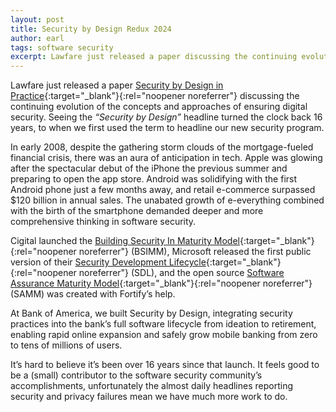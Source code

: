 ```yaml
---
layout: post
title: Security by Design Redux 2024
author: earl
tags: software security
excerpt: Lawfare just released a paper discussing the continuing evolution of the concepts and approaches of ensuring digital security. Seeing the “Security by Design” headline turned the clock back 16 years, to when we first used the term to headline our new security program.
---
```

Lawfare just released a paper [Security by Design in Practice](https://www.lawfaremedia.org/article/security-by-design--in-practice--assessing-concepts--definitions--and-approaches){:target="_blank"}{:rel="noopener noreferrer"} discussing the continuing evolution of the concepts and approaches of ensuring digital security. Seeing the _“Security by Design”_ headline turned the clock back 16 years, to when we first used the term to headline our new security program.

In early 2008, despite the gathering storm clouds of the mortgage-fueled financial crisis, there was an aura of anticipation in tech. Apple was glowing after the spectacular debut of the iPhone the previous summer and preparing to open the app store. Android was solidifying with the first Android phone just a few months away, and retail e-commerce surpassed $120 billion in annual sales. The unabated growth of e-everything combined with the birth of the smartphone demanded deeper and more comprehensive thinking in software security.

Cigital launched the [Building Security In Maturity Model](https://www.synopsys.com/software-integrity/software-security-services/bsimm-maturity-model.html){:target="_blank"}{:rel="noopener noreferrer"} (BSIMM), Microsoft released the first public version of their [Security Development Lifecycle](https://learn.microsoft.com/en-us/compliance/assurance/assurance-microsoft-security-development-lifecycle){:target="_blank"}{:rel="noopener noreferrer"} (SDL), and the open source [Software Assurance Maturity Model](https://owaspsamm.org){:target="_blank"}{:rel="noopener noreferrer"} (SAMM) was created with Fortify’s help.

At Bank of America, we built Security by Design, integrating security practices into the bank’s full software lifecycle from ideation to retirement, enabling rapid online expansion and safely grow mobile banking from zero to tens of millions of users.

It’s hard to believe it’s been over 16 years since that launch. It feels good to be a (small) contributor to the software security community’s accomplishments, unfortunately the almost daily headlines reporting security and privacy failures mean we have much more work to do.